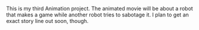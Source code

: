 This is my third Animation project. The animated movie will be about a robot that makes a game while another robot 
tries to sabotage it. I plan to get an exact story line out soon, though.
